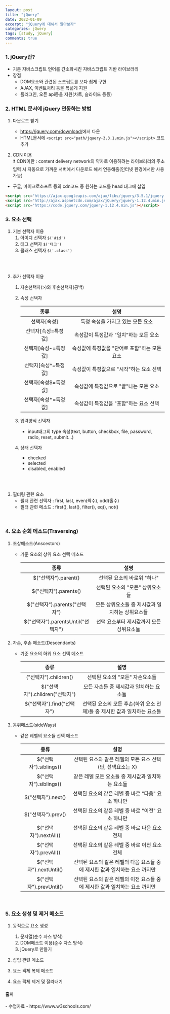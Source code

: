 ```yaml
---
layout: post
title: "jQuery"
date: 2022-01-09
excerpt: "jQuery에 대해서 알아보자"
categories: jQuery
tags: [study, jQuery]
comments: true
---
```


### 1. jQuery란?
 
 - 기존 자바스크립트 언어를 간소화시킨 자바스크립트 기반 라이브러리
 - 장점
    - DOM요소와 관련된 스크립트를 보다 쉽게 구현
    - AJAX, 이벤트처리 등을 폭넓게 지원
    - 플러그인, 오픈 api등을 지원(차트, 슬라이드 등등)

### 2. HTML 문서에 jQuery 연동하는 방법
 1. 다운로드 받기
    - <a href='https://jquery.com/download/'>https://jquery.com/download/</a>에서 다운
    - HTML문서에 `<script src="path/jquery-3.3.1.min.js"></script>` 코드 추가

 2. CDN 이용<br>
    ❓ CDN이란 : content delivery network의 약자로 이용하려는 라이브러리의 주소 입력 시 자동으로 가까운 서버에서 다운로드 해서 연동해줌(인터넷 환경에서만 사용 가능)
 - 구글, 마이크로소프트 등의 cdn코드 중 원하는 코드를 head 태그에 삽입

```html
<script src="https://ajax.googleapis.com/ajax/libs/jquery/3.5.1/jquery.min.js"></script>
<script src="http://ajax.aspnetcdn.com/ajax/jQuery/jquery-1.12.4.min.js"></script>
<script src="https://code.jquery.com/jquery-1.12.4.min.js"></script>
```

### 3. 요소 선택

 1. 기본 선택자 이용
    1. 아이디 선택자 `$('#id')`
    2. 태그 선택자 `$('태그')`
    3. 클래스 선택자 `$('.class')`
<br>
<br>

 2. 추가 선택자 이용
    1. 자손선택자(>)와 후손선택자(공백)
    2. 속성 선택자

        |종류|설명|
        |:---:|:---:|
        |선택자[속성]|특정 속성을 가지고 있는 모든 요소|
        |선택자[속성=특정값]|속성값이 특정값과 "일치"하는 모든 요소|
        |선택자[속성~=특정값]|속성값에 특정값을 "단어로 포함"하는 모든 요소|
        |선택자[속성^=특정값]|속성값이 특정값으로 "시작"하는 요소 선택|
        |선택자[속성$=특정값]|속성값에 특정값으로 "끝"나는 모든 요소|
        |선택자[속성*=특정값]|속성값이 특정값을 "포함"하는 요소 선택|

    3. 입력양식 선택자
        -  input태그의 type 속성(text, button, checkbox, file, password, radio, reset, submit...)
    4. 상태 선택자
        - checked
        - selected
        - disabled, enabled
<br>
<br>

 3. 필터링 관련 요소
    - 필터 관련 선택자 : first, last, even(짝수), odd(홀수)
    - 필터 관련 메소드 : first(), last(), filter(), eq(), not()
<br>

### 4. 요소 순회 메소드(Traversing)

 1. 조상메소드(Anscestors)
    - 기준 요소의 상위 요소 선택 메소드

        |종류|설명|
        |:---:|:---:|
        |$("선택자").parent()|선택된 요소의 바로위 "하나"|
        |$("선택자").parents()|선택된 요소의 "모든" 상위요소들|
        |$("선택자").parents("선택자")|모든 상위요소들 중 제시값과 일치하는 상위요소들|
        |$("선택자").parentsUntil("선택자")|선택 요소부터 제시값까지 모든 상위요소들|


 2. 자손, 후손 메소드(Descendants)
    - 기준 요소의 하위 요소 선택 메소드

        |종류|설명|
        |:---:|:---:|
        |("선택자").children()|선택된 요소의 "모든" 자손요소들|
        |$("선택자").children("선택자")|모든 자손들 중 제시값과 일치하는 요소들|
        |$("선택자").find("선택자")|선택된 요소의 모든 후손(하위 요소 전체)들 중 제시한 값과 일치하는 요소들|
    
 
 3. 동위메소드(sideWays)
    - 같은 레벨의 요소들 선택 메소드

        |종류|설명|
        |:---:|:---:|
        |$("선택자").siblings()|선택된 요소와 같은 레벨의 모든 요소 선택(단, 선택요소는 X)|
        |$("선택자").siblings()|같은 레벨 모든 요소들 중 제시값과 일치하는 요소들|
        |$("선택자").next()|선택된 요소의 같은 레벨 중 바로 "다음" 요소 하나만|
        |$("선택자").prev()|선택된 요소의 같은 레벨 중 바로 "이전" 요소 하나만|
        |$("선택자").nextAll()|선택된 요소의 같은 레벨 중 바로 다음 요소 전체|
        |$("선택자").prevAll()|선택된 요소의 같은 레벨 중 바로 이전 요소 전체|
        |$("선택자").nextUntil()|선택된 요소의 같은 레벨의 다음 요소들 중에 제시한 값과 일치하는 요소 까지만|
        |$("선택자").prevUntil()|선택된 요소의 같은 레벨의 이전 요소들 중에 제시한 값과 일치하는 요소 까지만|
    
<br>

### 5. 요소 생성 및 제거 메소드
 
 1. 동적으로 요소 생성
    1. 문자열(순수 자스 방식)
    2. DOM메소드 이용(순수 자스 방식)
    3. jQuery로 만들기
 
 2. 삽입 관련 메소드
 3. 요소 객체 복제 메소드
 4. 요소 객체 제거 및 잘라내기




<h4>출처</h4>
  - 수업자료
  - https://www.w3schools.com/